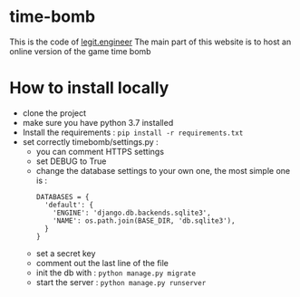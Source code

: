 # time-bomb

This is the code of [legit.engineer](https://legit.engineer)
The main part of this website is to host an online version of the game time bomb

# How to install locally

- clone the project
- make sure you have python 3.7 installed
- Install the requirements : ```pip install -r requirements.txt```
- set correctly timebomb/settings.py :
  - you can comment HTTPS settings
  - set DEBUG to True
  - change the database settings to your own one, the most simple one is :
    ```
    DATABASES = {
      'default': {
        'ENGINE': 'django.db.backends.sqlite3',
        'NAME': os.path.join(BASE_DIR, 'db.sqlite3'),
      }
    }
    ```
   - set a secret key
   - comment out the last line of the file
  - init the db with : ```python manage.py migrate```
  - start the server : ```python manage.py runserver```
